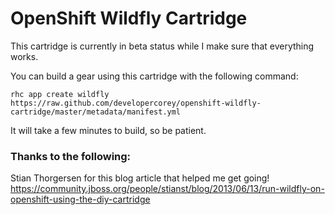 # OpenShift Wildfly Cartridge
This cartridge is currently in beta status while I make sure that everything works.

You can build a gear using this cartridge with the following command:
	
	rhc app create wildfly https://raw.github.com/developercorey/openshift-wildfly-cartridge/master/metadata/manifest.yml
	
It will take a few minutes to build, so be patient.




### Thanks to the following:
Stian Thorgersen for this blog article that helped me get going!
https://community.jboss.org/people/stianst/blog/2013/06/13/run-wildfly-on-openshift-using-the-diy-cartridge